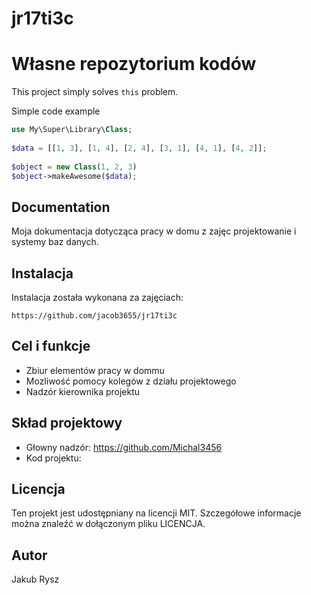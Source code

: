 # jr17ti3c
# Własne repozytorium kodów

 
This project simply solves `this` problem.
 
Simple code example 
 
```php
use My\Super\Library\Class;
 
$data = [[1, 3], [1, 4], [2, 4], [3, 1], [4, 1], [4, 2]];
 
$object = new Class(1, 2, 3)
$object->makeAwesome($data);
```
 
## Documentation
 
Moja dokumentacja dotycząca pracy w domu z zajęc projektowanie i systemy baz danych.
 
## Instalacja
 
Instalacja została wykonana za zajęciach:
 
```
https://github.com/jacob3655/jr17ti3c
```
 
## Cel i funkcje
 
* Zbiur elementów pracy w dommu
* Mozliwość pomocy kolegów z działu projektowego
* Nadzór kierownika projektu
 
## Skład projektowy
 
* Głowny nadzór: https://github.com/Michal3456
* Kod projektu: 
 
## Licencja
 
Ten projekt jest udostępniany na licencji MIT. Szczegółowe informacje można znaleźć w dołączonym pliku LICENCJA.
 
## Autor
 
Jakub Rysz
